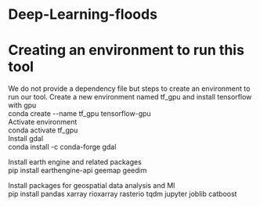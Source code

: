 # Deep-Learning-floods

# Creating an environment to run this tool    
We do not provide a dependency file but steps to create an environment to run our tool.
Create a new environment named tf_gpu and install tensorflow with gpu    
conda create --name tf_gpu tensorflow-gpu   
Activate environment  
conda activate tf_gpu  
Install gdal  
conda install -c conda-forge gdal  

Install earth engine and related packages  
pip install earthengine-api geemap geedim  

Install packages for geospatial data analysis and Ml  
pip install pandas xarray rioxarray rasterio tqdm jupyter joblib catboost  
